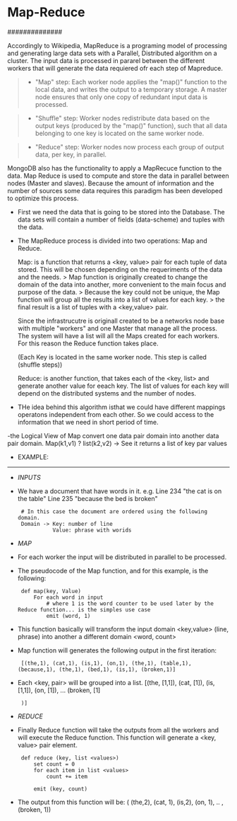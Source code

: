 # Map-Reduce
##############

Accordingly to Wikipedia, MapReduce is a programing model of processing and generating large data sets with a Parallel, Distributed algorithm on a 
cluster. The input data is processed in pararel between the different workers that will generate the data requiered ofr each step of Mapreduce.

>- "Map" step: Each worker node applies the "map()" function to the local data, and writes the output to a temporary storage. A master node ensures that only one copy of redundant input data is processed.
  
>- "Shuffle" step: Worker nodes redistribute data based on the output keys (produced by the "map()" function), such that all data belonging to one key is located on the same worker node.

>- "Reduce" step: Worker nodes now process each group of output data, per key, in parallel.


MongoDB also has the functionality to apply a MapRecuce function to the data. Map Reduce is used to compute and store the data in parallel between nodes (Master and slaves). 
Because the amount of information and the number of sources some data requires this paradigm has been developed to optimize this process. 

- First we need the data that is going to be stored into the Database. The data sets will contain a number of fields (data-scheme) and tuples with the data.

- The MapReduce process is divided into two operations: Map and Reduce.
	
	Map: is a function that returns a <key, value> pair for each tuple of data stored. This will be chosen depending on the requeriments of the data and the needs.
		> Map function is originally created to change the domain of the data into another, more convenient to the main focus and purpose of the data.
		> Because the key could not be unique, the Map function will group all the results into a list of values for each key.
		> the final result is a list of tuples with a <key,value> pair.

	Since the infrastrucutre is originall created to be a networks node base with multiple "workers" and one Master that manage all the process. The system will have
	a list will all the Maps created for each workers. For this reason the Reduce function takes place.

	(Each Key is located in the same worker node. This step is called (shuffle steps))

	Reduce: is another function, that takes each of the <key, list<values>> and generate another value for eeach key. The list of values for each key will depend on the 
	distributed systems and the number of nodes. 

- THe idea behind this algorithm isthat  we could have different mappings operatons independent from each other. So we could access to the information that we need in
short period of time.


-the Logical View of Map convert one data pair domain into another data pair domain.  Map(k1,v1) ? list(k2,v2)  -> See it returns a list of key par values

* EXAMPLE: 
**************
	
- *INPUTS*

 - We have a document that have words in it. e.g.
		Line 234 "the cat is on the table"
		Line 235 "because the bed is broken"

		# In this case the document are ordered using the following domain.
		Domain -> Key: number of line
				  Value: phrase with worids

- *MAP*

 - For each worker the input will be distributed in parallel to be processed.

 - The pseudocode of the Map function, and for this example, is the following:

		def map(key, Value)
			For each word in input
				# where 1 is the word counter to be used later by the Reduce function... is the simples use case
				emit (word, 1)						

 - This function basically will transform the input domain <key,value> (line, phrase) into another a different domain <word, count>

 - Map function will generates the following output in the first iteration:

		[(the,1), (cat,1), (is,1), (on,1), (the,1), (table,1), (because,1), (the,1), (bed,1), (is,1), (broken,1)]

 - Each <key, pair> will be grouped into a list.
		[(the, [1,1]),
		(cat, [1]),
		(is, [1,1]),
		(on, [1]),
		...
		(broken, [1]
		
		)]
		
- *REDUCE*

 - Finally Reduce function will take the outputs from all the workers and will execute the Reduce function. This function will generate a <key, value> pair element.

		def reduce (key, list <values>)
			set count = 0
			for each item in list <values>
				count += item

			emit (key, count)

 - The output from this function will be:
		( (the,2), (cat, 1), (is,2), (on, 1), .. , (broken, 1))
		


	
